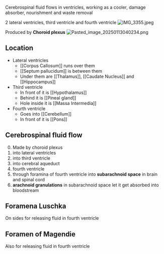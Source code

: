 Cerebrospinal fluid flows in ventricles, working as a cooler, damage absorber, nourishment and waste removal

2 lateral ventricles, third ventricle and fourth ventricle
![IMG_3355.jpeg](img_3355.jpeg)

Produced by **Choroid plexus**
![Pasted_image_20250113040234.png](pasted_image_20250113040234.png)

## Location

* Lateral ventricles
  * [[Corpus Callosum]] runs over them
  * [[Septum pallucidum]] is between them
  * Under them are [[Thalamus]], [[Caudate Nucleus]] and [[Hippocampus]]
* Third ventricle
  * In front of it is [[Hypothalamus]]
  * Behind it is [[Pineal gland]]
  * Hole inside it is [[Massa Intermedia]]
* Fourth ventricle
  * Goes into [[Cerebellum]]
  * In front of it is [[Pons]]

## Cerebrospinal fluid flow

0. Made by choroid plexus
1. into lateral ventricles
2. into third ventricle
3. into cerebral aqueduct
4. fourth ventricle
5. through foramina of fourth ventricle into **subarachnoid space** in brain and spinal cord
6. **arachnoid granulations** in subarachnoid space let it get absorbed into bloodstream

## Foramena Luschka

On sides for releasing fluid in fourth ventricle

## Foramen of Magendie

Also for releasing fluid in fourth ventricle
